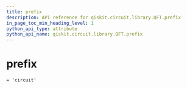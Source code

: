 ```yaml
---
title: prefix
description: API reference for qiskit.circuit.library.QFT.prefix
in_page_toc_min_heading_level: 1
python_api_type: attribute
python_api_name: qiskit.circuit.library.QFT.prefix
---
```


# prefix

<span id="qiskit.circuit.library.QFT.prefix" />

`= 'circuit'`

